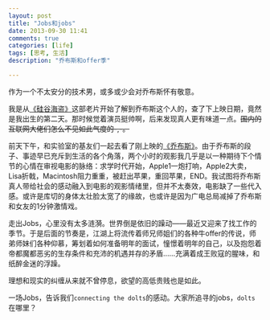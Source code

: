```yaml
---
layout: post
title: "Jobs和jobs"
date: 2013-09-30 11:41
comments: true
categories: [life]
tags: [思考, 生活]
description: "乔布斯和offer季"

---
```


作为一个不太安分的技术男，或多或少会对乔布斯怀有敬意。

我是从[《硅谷海盗》](http://movie.douban.com/subject/1298084/)这部老片开始了解到乔布斯这个人的，查了下上映日期，竟然是我出生的第二天。那时候觉着演员挺帅啊，后来发现真人更有味道一点。~~国内的互联网大佬们怎么不见如此气度的-,-。~~

前天下午，和实验室的基友们一起去看了刚上映的[《乔布斯》](http://movie.douban.com/subject/6877703/)。由于乔布斯的段子、事迹早已充斥到生活的各个角落，两个小时的观影我几乎是以一种期待下个情节的心情在审视电影的脉络：求学时代开始，Apple1一炮打响，Apple2大卖，Lisa折戟，Macintosh阻力重重，被赶出苹果，重回苹果，END。我试图将乔布斯真人带给社会的感动融入到电影的观影情绪里，但并不太奏效，电影缺了一些代入感。或许是库切的身体太壮脸太宽了的缘故，也或许是因为广电总局减掉了乔布斯和女友的1分钟激情戏。

走出Jobs，心里没有太多涟漪。世界倒是依旧的躁动——最近又迎来了找工作的季节。于是后面的节奏是，江湖上将流传着师兄师姐们的各种牛offer的传说，师弟师妹们各种仰慕，筹划着如何准备明年的面试，憧憬着明年的自己，以及抱怨着帝都魔都恶劣的生存条件和充沛的机遇并存的矛盾……充满着成王败寇的腥味，和纸醉金迷的浮躁。

理想和现实的纠缠从来就不曾停息，欲望的高低贵贱也是如此。

一场Jobs，告诉我们`connecting the dolts`的感动。大家所追寻的jobs，`dolts`在哪里？
